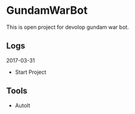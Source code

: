 # GundamWarBot
This is open project for devolop gundam war bot.

## Logs
2017-03-31
* Start Project

## Tools
* AutoIt
